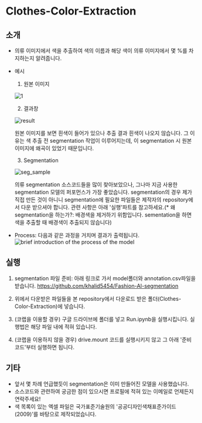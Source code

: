 # Clothes-Color-Extraction


## 소개
- 의류 이미지에서 색을 추출하여 색의 이름과 해당 색이 의류 이미지에서 몇 %를 차지하는지 알려줍니다.
- 예시
  1. 원본 이미지
  
  ![1](https://user-images.githubusercontent.com/69623247/92208883-0c456b00-eec7-11ea-874d-456e6ddd1121.png)
  
  
  
  
  
  2. 결과창
  
  ![result](https://user-images.githubusercontent.com/69623247/92203103-57f21780-eebb-11ea-96e0-f925f7294fc0.PNG)

  원본 이미지를 보면 흰색이 들어가 있으나 추출 결과 흰색이 나오지 않습니다. 그 이유는 색 추출 전 segmentation 작업이 이루어지는데, 이 segmentation 시 원본 이미지에 왜곡이 있었기 때문입니다. 
  
  
  
  
  
  3. Segmentation
  
  ![seg_sample](https://user-images.githubusercontent.com/69623247/92203308-c59e4380-eebb-11ea-8683-99fd37ccba22.png)

  
  
  의류 segmentation 소스코드들을 많이 찾아보았으나, 그나마 지금 사용한 segmentation 모델의 퍼포먼스가 가장 좋았습니다. segmentation의 경우 제가 직접 만든 것이 아니니 segmentation에 필요한 파일들은 제작자의 repository에서 다운 받으셔야 합니다. 관련 사항은 아래 '실행'파트를 참고하세요.(* 왜 segmentation을 하는가?: 배경색을 제거하기 위함입니다. sementation을 하면 색을 추출할 때 배경색이 추출되지 않습니다)
  
  
  
  
  
  
- Process: 다음과 같은 과정을 거치며 결과가 출력됩니다.
![brief introduction of the process of the model](https://user-images.githubusercontent.com/69623247/92207340-0732ec80-eec4-11ea-87b5-4fbcb19999cd.jpg)





## 실행
  1. segmentation 파일 준비: 아래 링크로 가서 model폴더와 annotation.csv파일을 받습니다. 
  https://github.com/khalid5454/Fashion-AI-segmentation



  2. 위에서 다운받은 파일들을 본 repository에서 다운로드 받은 폴더(Clothes-Color-Extraction)에 넣습니다.



  3. (코랩을 이용할 경우) 구글 드라이브에 폴더를 넣고 Run.ipynb을 실행시킵니다. 실행법은 해당 파일 내에 적혀 있습니다.
  3. (코랩을 이용하지 않을 경우) drive.mount 코드를 실행시키지 않고 그 아래 '준비 코드'부터 실행하면 됩니다.





## 기타
- 앞서 몇 차례 언급했듯이 segmentation은 이미 만들어진 모델을 사용했습니다. 
- 소스코드와 관련하여 궁금한 점이 있으시면 프로필에 적혀 있는 이메일로 언제든지 연락주세요!
- 색 목록이 있는 엑셀 파일은 국가표준기술원의 '공공디자인색채표준가이드(2009)'를 바탕으로 제작되었습니다.
